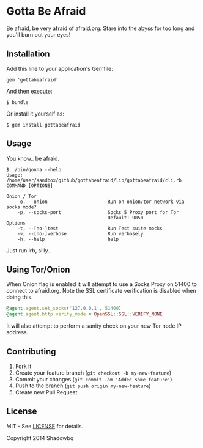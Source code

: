 # Gotta Be Afraid

Be afraid, be very afraid of afraid.org. Stare into the abyss for too long and you'll burn out your eyes!

## Installation

Add this line to your application's Gemfile:

    gem 'gottabeafraid'

And then execute:

    $ bundle

Or install it yourself as:

    $ gem install gottabeafraid

## Usage

You know.. be afraid. 

```shell
$ ./bin/gonna --help
Usage: /home/user/sandbox/github/gottabeafraid/lib/gottabeafraid/cli.rb COMMAND [OPTIONS]

Onion / Tor
    -o, --onion                      Run on onion/tor network via socks mode?
    -p, --socks-port                 Socks 5 Proxy port for Tor
                                     Default: 9050
Options
    -t, --[no-]test                  Run Test suite mocks
    -v, --[no-]verbose               Run verbosely
    -h, --help                       help

```

Just run irb, silly..

## Using Tor/Onion

When Onion flag is enabled it will attempt to use a Socks Proxy on 51400 to connect to afraid.org. Note the SSL certificate verification is disabled when doing this. 

```ruby
@agent.agent.set_socks('127.0.0.1', 51400)
@agent.agent.http.verify_mode = OpenSSL::SSL::VERIFY_NONE
```

It will also attempt to perform a sanity check on your new Tor node IP address.



## Contributing

1. Fork it
2. Create your feature branch (`git checkout -b my-new-feature`)
3. Commit your changes (`git commit -am 'Added some feature'`)
4. Push to the branch (`git push origin my-new-feature`)
5. Create new Pull Request

## License

MIT - See [LICENSE](./LICENSE) for details.

Copyright 2014 Shadowbq 
